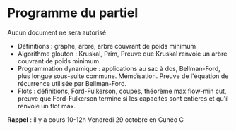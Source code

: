 # Programme du partiel

Aucun document ne sera autorisé

- Définitions : graphe, arbre, arbre couvrant de poids minimum
- Algorithme glouton : Kruskal, Prim, Preuve que Kruskal renvoie un arbre couvrant de poids minimum.
- Programmation dynamique : applications au sac à dos, Bellman-Ford, plus longue sous-suite commune. Mémoïsation. Preuve de l'équation de récurrence utilisée par Bellman-Ford.
- Flots : définitions, Ford-Fulkerson, coupes, théorème max flow-min cut, preuve que Ford-Fulkerson termine si les capacités sont entières et qu'il renvoie un flot max.

**Rappel** : il y a cours 10-12h Vendredi 29 octobre en Cunéo C